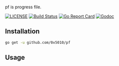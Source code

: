 pf is progress file.

[![LICENSE](https://img.shields.io/badge/license-MIT-orange.svg)](LICENSE)
[![Build Status](https://travis-ci.org/0x5010/pf.png?branch=master)](https://travis-ci.org/0x5010/pf)
[![Go Report Card](https://goreportcard.com/badge/github.com/0x5010/pf)](https://goreportcard.com/report/github.com/0x5010/pf)
[![Godoc](http://img.shields.io/badge/go-documentation-blue.svg?style=flat-square)](https://godoc.org/github.com/0x5010/pf)

Installation
-----------

```bash
go get -u github.com/0x5010/pf
```

Usage
-----------